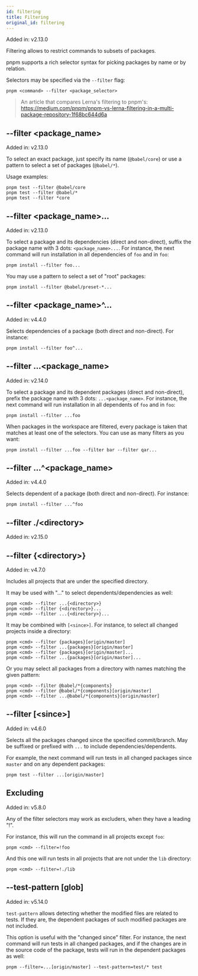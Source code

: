 ```yaml
---
id: filtering
title: Filtering
original_id: filtering
---
```


Added in: v2.13.0

Filtering allows to restrict commands to subsets of packages.

pnpm supports a rich selector syntax for picking packages by name
or by relation.

Selectors may be specified via the `--filter` flag:

```text
pnpm <command> --filter <package_selector>
```

> An article that compares Lerna's filtering to pnpm's: https://medium.com/pnpm/pnpm-vs-lerna-filtering-in-a-multi-package-repository-1f68bc644d6a

## --filter &lt;package_name>

Added in: v2.13.0

To select an exact package, just specify its name (`@babel/core`) or use a pattern
to select a set of packages (`@babel/*`).

Usage examples:

```text
pnpm test --filter @babel/core
pnpm test --filter @babel/*
pnpm test --filter *core
```

## --filter &lt;package_name>...

Added in: v2.13.0

To select a package and its dependencies (direct and non-direct), suffix the package name with 3 dots: `<package_name>...`.
For instance, the next command will run installation in all dependencies of `foo` and in `foo`:

```text
pnpm install --filter foo...
```

You may use a pattern to select a set of "root" packages:

```text
pnpm install --filter @babel/preset-*...
```

## --filter &lt;package_name>^...

Added in: v4.4.0

Selects dependencies of a package (both direct and non-direct). For instance:

```text
pnpm install --filter foo^...
```

## --filter ...&lt;package_name>

Added in: v2.14.0

To select a package and its dependent packages (direct and non-direct), prefix the package name with 3 dots: `...<package_name>`.
For instance, the next command will run installation in all dependents of `foo` and in `foo`:

```text
pnpm install --filter ...foo
```

When packages in the workspace are filtered, every package is taken that matches at least one of
the selectors. You can use as many filters as you want:

```text
pnpm install --filter ...foo --filter bar --filter qar...
```

## --filter ...^&lt;package_name>

Added in: v4.4.0

Selects dependent of a package (both direct and non-direct). For instance:

```text
pnpm install --filter ...^foo
```

## --filter ./&lt;directory>

Added in: v2.15.0

## --filter {&lt;directory>}

Added in: v4.7.0

Includes all projects that are under the specified directory.

It may be used with "..." to select dependents/dependencies as well:

```text
pnpm <cmd> --filter ...{<directory>}
pnpm <cmd> --filter {<directory>}...
pnpm <cmd> --filter ...{<directory>}...
```

It may be combined with `[<since>]`. For instance, to select all changed projects
inside a directory:

```text
pnpm <cmd> --filter {packages}[origin/master]
pnpm <cmd> --filter ...{packages}[origin/master]
pnpm <cmd> --filter {packages}[origin/master]...
pnpm <cmd> --filter ...{packages}[origin/master]...
```

Or you may select all packages from a directory with names matching the given pattern:

```text
pnpm <cmd> --filter @babel/*{components}
pnpm <cmd> --filter @babel/*{components}[origin/master]
pnpm <cmd> --filter ...@babel/*{components}[origin/master]
```

## --filter [&lt;since>]

Added in: v4.6.0

Selects all the packages changed since the specified commit/branch. May be
suffixed or prefixed with `...` to include dependencies/dependents.

For example, the next command will run tests in all changed packages since
`master` and on any dependent packages:

```text
pnpm test --filter ...[origin/master]
```

## Excluding

Added in: v5.8.0

Any of the filter selectors may work as excluders, when they have a leading "!".

For instance, this will run the command in all projects except `foo`:

```text
pnpm <cmd> --filter=!foo
```

And this one will run tests in all projects that are not under the `lib` directory:

```text
pnpm <cmd> --filter=!./lib
```

## --test-pattern [glob]

Added in: v5.14.0

`test-pattern` allows detecting whether the modified files are related to tests. If they are, the dependent packages of such modified packages are not included.

This option is useful with the "changed since" filter. For instance, the next command will run tests in all changed packages, and if the changes are in the source code of the package, tests will run in the dependent packages as well:

```text
pnpm --filter=...[origin/master] --test-pattern=test/* test
```